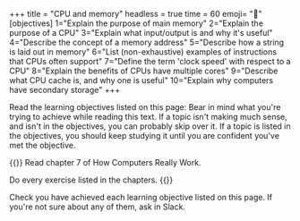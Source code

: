 +++
title = "CPU and memory"
headless = true
time = 60
emoji= "📖"
[objectives]
    1="Explain the purpose of main memory"
    2="Explain the purpose of a CPU"
    3="Explain what input/output is and why it's useful"
    4="Describe the concept of a memory address"
    5="Describe how a string is laid out in memory"
    6="List (non-exhaustive) examples of instructions that CPUs often support"
    7="Define the term 'clock speed' with respect to a CPU"
    8="Explain the benefits of CPUs have multiple cores"
    9="Describe what CPU cache is, and why one is useful"
    10="Explain why computers have secondary storage"
+++

Read the learning objectives listed on this page: Bear in mind what you're trying to achieve while reading this text. If a topic isn't making much sense, and isn't in the objectives, you can probably skip over it. If a topic is listed in the objectives, you should keep studying it until you are confident you've met the objective.

{{<note type="Reading">}}
Read chapter 7 of How Computers Really Work.

Do every exercise listed in the chapters.
{{</note>}}

Check you have achieved each learning objective listed on this page. If you're not sure about any of them, ask in Slack.
